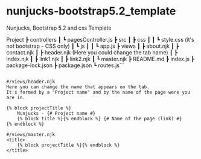# nunjucks-bootstrap5.2_template
 Nunjucks, Bootstrap 5.2 and css Template

Project
┣ controllers
┃ ┗ pagesController.js
┣ src
 ┃ ┣ css
 ┃ ┃ ┗ style.css (it's not bootstrap - CSS only)
 ┃ ┗ js
 ┃ ┃ ┗ app.js
 ┣ views
 ┃ ┣ about.njk
 ┃ ┣ contact.njk
 ┃ ┣ header.njk (Here you could change the tab name)
 ┃ ┣ index.njk
 ┃ ┣ link1.njk
 ┃ ┣ link2.njk
 ┃ ┗ master.njk
 ┣ README.md
 ┣ index.js
 ┣ package-lock.json
 ┣ package.json
 ┗ routes.js```
```

#/views/header.njk 
Here you can change the name that appears on the tab.
It's formed by a "Project name" and by the name of the page were you are in.

{% block projectTitle %}
    Nunjucks - {# Project name #}
    {% block title %}{% endblock %} {# Name of the page (link) #}
{% endblock %}

#/views/master.njk
<title>
    {% block projectTitle %}{% endblock %}
</title>
